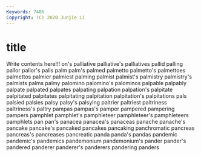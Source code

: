 ```yaml
---
Keywords: 7486
Copyright: (C) 2020 Junjie Li
---
```


# title

Write contents here!!!
on's 
palliative 
palliative's
palliatives 
pallid 
palling 
pallor 
pallor's 
palls 
palm 
palm's 
palmed 
palmetto
palmetto's 
palmettoes 
palmettos 
palmier 
palmiest 
palming 
palmist 
palmist's 
palmistry 
palmistry's
palmists 
palms 
palmy 
palomino 
palomino's 
palominos 
palpable 
palpably 
palpate 
palpated
palpates 
palpating 
palpation 
palpation's 
palpitate 
palpitated 
palpitates 
palpitating 
palpitation 
palpitation's
palpitations 
pals 
palsied 
palsies 
palsy 
palsy's 
palsying 
paltrier 
paltriest 
paltriness
paltriness's 
paltry 
pampas 
pampas's 
pamper 
pampered 
pampering 
pampers 
pamphlet 
pamphlet's
pamphleteer 
pamphleteer's 
pamphleteers 
pamphlets 
pan 
pan's 
panacea 
panacea's 
panaceas 
panache
panache's 
pancake 
pancake's 
pancaked 
pancakes 
pancaking 
panchromatic 
pancreas 
pancreas's 
pancreases
pancreatic 
panda 
panda's 
pandas 
pandemic 
pandemic's 
pandemics 
pandemonium 
pandemonium's 
pander
pander's 
pandered 
panderer 
panderer's 
panderers 
pandering 
panders 
